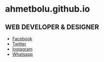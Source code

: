 # ahmetbolu.github.io
## WEB DEVELOPER & DESIGNER

<ul class="icons">
								<li><a href="https://www.facebook.com/abits" rel="noopener noreferrer" target="_blank" class="fa-facebook">Facebook</a></li>
								<li><a href="https://twitter.com/ahmtbolu" rel="noopener noreferrer" target="_blank" class="fa-twitter">Twitter</a></li>
								<li><a href="https://www.instagram.com/ahmetbolu/" rel="noopener noreferrer" target="_blank" class="fa-instagram">Instagram</a></li>
								<li><a href="https://wa.me/905556464946" rel="noopener noreferrer" target="_blank" class="fa-whatsapp">Whatsapp</a></li>
							</ul>

